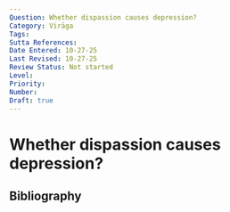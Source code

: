 ```yaml
---
Question: Whether dispassion causes depression?
Category: Virāga
Tags: 
Sutta References: 
Date Entered: 10-27-25
Last Revised: 10-27-25
Review Status: Not started
Level: 
Priority: 
Number: 
Draft: true
---
```


# Whether dispassion causes depression?

## Bibliography

<!-- 

Notes:



-->